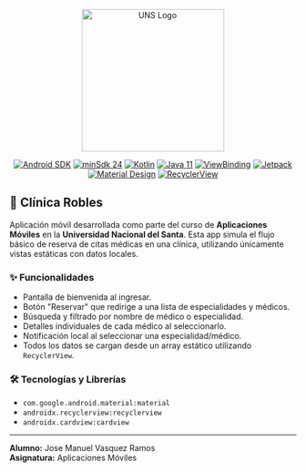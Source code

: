 <p align="center"><a href="https://www.uns.edu.pe" target="_blank"><img src="https://upload.wikimedia.org/wikipedia/commons/1/1a/Universidad_Nacional_del_Santa_Logo.png" width="250" alt="UNS Logo"></a></p>

<p align="center">
  <a href="https://developer.android.com/"><img src="https://img.shields.io/badge/Android-35-brightgreen?logo=android" alt="Android SDK"></a>
  <a href="https://developer.android.com/about/versions/14/get"><img src="https://img.shields.io/badge/minSdk-24-yellow" alt="minSdk 24"></a>
  <a href="https://kotlinlang.org/"><img src="https://img.shields.io/badge/Kotlin-2.0.21-7F52FF?logo=kotlin&logoColor=white" alt="Kotlin"></a>
  <a href="https://www.java.com/"><img src="https://img.shields.io/badge/Java-11-%23ED8B00?logo=openjdk&logoColor=white" alt="Java 11"></a>
  <a href="https://developer.android.com/topic/libraries/view-binding"><img src="https://img.shields.io/badge/ViewBinding-✓-orange" alt="ViewBinding"></a>
  <a href="https://developer.android.com/jetpack"><img src="https://img.shields.io/badge/Jetpack-✓-%234285F4" alt="Jetpack"></a>
  <a href="https://m3.material.io/"><img src="https://img.shields.io/badge/Material-1.12.0-blue?logo=android&logoColor=white" alt="Material Design"></a>
  <a href="https://developer.android.com/guide/topics/ui/layout/recyclerview"><img src="https://img.shields.io/badge/RecyclerView-1.4.0-lightgrey?logo=android" alt="RecyclerView"></a>
</p>

## 🏥 Clínica Robles

Aplicación móvil desarrollada como parte del curso de **Aplicaciones Móviles** en la **Universidad Nacional del Santa**. Esta app simula el flujo básico de reserva de citas médicas en una clínica, utilizando únicamente vistas estáticas con datos locales.

### ✨ Funcionalidades

- Pantalla de bienvenida al ingresar.
- Botón "Reservar" que redirige a una lista de especialidades y médicos.
- Búsqueda y filtrado por nombre de médico o especialidad.
- Detalles individuales de cada médico al seleccionarlo.
- Notificación local al seleccionar una especialidad/médico.
- Todos los datos se cargan desde un array estático utilizando `RecyclerView`.

### 🛠️ Tecnologías y Librerías

  - `com.google.android.material:material`
  - `androidx.recyclerview:recyclerview`
  - `androidx.cardview:cardview`

___

**Alumno:** Jose Manuel Vasquez Ramos  
**Asignatura:** Aplicaciones Móviles
